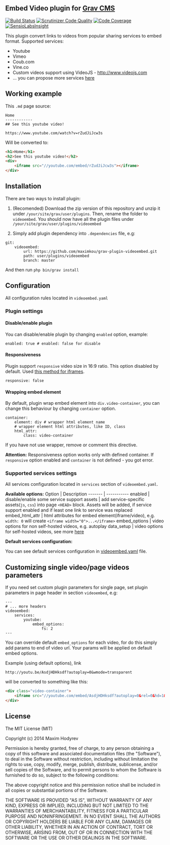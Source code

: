 Embed Video plugin for [Grav CMS](http://getgrav.org)
-------------------------------------------------
[![Build Status](https://travis-ci.org/maximkou/grav-plugin-videoembed.svg?branch=v1.0)](https://travis-ci.org/maximkou/grav-plugin-videoembed)
[![Scrutinizer Code Quality](https://scrutinizer-ci.com/g/maximkou/grav-plugin-videoembed/badges/quality-score.png?b=master)](https://scrutinizer-ci.com/g/maximkou/grav-plugin-videoembed/?branch=master)
[![Code Coverage](https://scrutinizer-ci.com/g/maximkou/grav-plugin-videoembed/badges/coverage.png?b=master)](https://scrutinizer-ci.com/g/maximkou/grav-plugin-videoembed/?branch=master)
[![SensioLabsInsight](https://insight.sensiolabs.com/projects/127bf39f-d49a-4c9b-965d-2eb97e384fe4/mini.png)](https://insight.sensiolabs.com/projects/127bf39f-d49a-4c9b-965d-2eb97e384fe4)

This plugin convert links to videos from popular sharing services to embed format. Supported services:

* Youtube
* Vimeo
* Coub.com
* Vine.co
* Custom videos support using VideoJS - http://www.videojs.com
* ... you can propose more services [here](https://github.com/maximkou/grav-plugin-videoembed/issues/7)

## Working example

This `.md` page source:
```
Home
------------
## See this youtube video!

https://www.youtube.com/watch?v=rZudJiJcw3s

```
Will be converted to:
```html
<h1>Home</h1>
<h2>See this youtube video!</h2>
<div>
	<iframe src="//youtube.com/embed/rZudJiJcw3s"></iframe>
</div>
```


## Installation
There are two ways to install plugin:

1. (Recomended) Download the zip version of this repository and unzip it under `/your/site/grav/user/plugins`. Then, rename the folder to `videoembed`. 
You should now have all the plugin files under `/your/site/grav/user/plugins/videoembed`

2. Simply add plugin dependency into `.dependencies` file, e.g:
```
git:
    videoembed:
        url: https://github.com/maximkou/grav-plugin-videoembed.git
        path: user/plugins/videoembed
        branch: master
```
And then run `php bin/grav install`

## Configuration

All configuration rules located in `videoembed.yaml`

### Plugin settings
#### Disable/enable plugin

You can disable/enable plugin by changing `enabled` option, example:
```
enabled: true # enabled: false for disable
```

#### Responsiveness
Plugin support `responsive` video size in 16:9 ratio. This option disabled by default.
Used [this method for iframes](http://css-tricks.com/NetMag/FluidWidthVideo/Article-FluidWidthVideo.php).
```
responsive: false
```

#### Wrapping embed element
By default, plugin wrap embed element into `div.video-container`, you can change this behaviour by changing `container` option.
```
container:
    element: div # wrapper html element name
    # wrapper element html attributes, like ID, class
    html_attr:
        class: video-container
```
If you have not use wrapper, remove or comment this directive.

**Attention:** Responsiveness option works only with defined container. If `responsive` option enabled and `container` is not defined - you got error.

### Supported services settings
All services configuration located in `services` section of `videoembed.yaml`.

**Available options:**
Option  | Description
------- | -----------
enabled | disable/enable some service support
assets  |  add service-specific assets(`js`, `css`) into page `<HEAD>` block. Assets will be added, if service support enabled and if least one link to service was replaced
embed_html_attr | html attributes for embed element(iframe/video), e.g. `width: 0` will create `<iframe width="0">...</iframe>`
embed_options | video options for non self-hosted videos, e.g. autoplay
data_setup | video options for self-hosted videos, see more [here](https://github.com/videojs/video.js/blob/stable/docs/guides/options.md)

**Default services configuration:**

You can see default services configuration in [videoembed.yaml](https://github.com/maximkou/grav-plugin-videoembed/blob/development/videoembed.yaml#L9) file.


## Customizing single video/page videos parameters
If you need set custom plugin parameters for single page, set plugin parameters in page header in section `videoembed`, e.g:

```
---
# ... more headers
videoembed:
    services:
        youtube:
            embed_options:
                fs: 2
---
```

You can override default `embed_options` for each video, for do this simply add params to end of video url. Your params will be applied on default embed options.

Example (using default options), link 
```
http://youtu.be/AsdjHDHksdf?autoplay=0&wmode=transparent
```
will be converted to something like this:

```html
<div class="video-container">
	<iframe src="//youtube.com/embed/AsdjHDHksdf?autoplay=0&rel=0&hd=1&vq=hd1080&wmode=transparent"></iframe>
</div>
```

## License
The MIT License (MIT)

Copyright (c) 2014 Maxim Hodyrev

Permission is hereby granted, free of charge, to any person obtaining a copy
of this software and associated documentation files (the "Software"), to deal
in the Software without restriction, including without limitation the rights
to use, copy, modify, merge, publish, distribute, sublicense, and/or sell
copies of the Software, and to permit persons to whom the Software is
furnished to do so, subject to the following conditions:

The above copyright notice and this permission notice shall be included in all
copies or substantial portions of the Software.

THE SOFTWARE IS PROVIDED "AS IS", WITHOUT WARRANTY OF ANY KIND, EXPRESS OR
IMPLIED, INCLUDING BUT NOT LIMITED TO THE WARRANTIES OF MERCHANTABILITY,
FITNESS FOR A PARTICULAR PURPOSE AND NONINFRINGEMENT. IN NO EVENT SHALL THE
AUTHORS OR COPYRIGHT HOLDERS BE LIABLE FOR ANY CLAIM, DAMAGES OR OTHER
LIABILITY, WHETHER IN AN ACTION OF CONTRACT, TORT OR OTHERWISE, ARISING FROM,
OUT OF OR IN CONNECTION WITH THE SOFTWARE OR THE USE OR OTHER DEALINGS IN THE
SOFTWARE.
